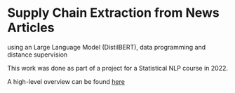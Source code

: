 # Supply Chain Extraction from News Articles 

using an Large Language Model (DistilBERT), data programming and distance supervision 

This work was done as part of a project for a Statistical NLP course in 2022. 

A high-level overview can be found [here](https://ronaldbuddys.github.io/supply-chain-extract/Spotlight_Presentation.pdf)



